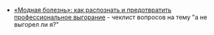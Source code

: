 - [«Модная болезнь»: как распознать и предотвратить профессиональное выгорание](https://habr.com/ru/companies/oleg-bunin/articles/719752/) - чеклист вопросов на тему "а не выгорел ли я?"